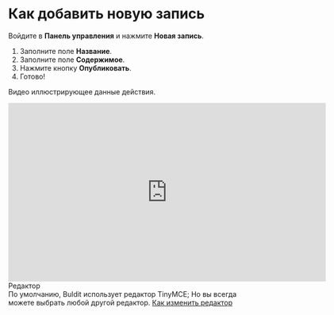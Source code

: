 # Как добавить новую запись
<!-- position: 2 -->

Войдите в **Панель управления** и нажмите **Новая запись**.

1. Заполните поле **Название**.
2. Заполните поле **Содержимое**.
3. Нажмите кнопку **Опубликовать**.
4. Готово!

Видео иллюстрирующее данные действия.
<div class="videoWrapper">
	<iframe width="640" height="360" src="https://www.youtube.com/embed/HJ2uo-Pe-gY?rel=0&amp;showinfo=0" frameborder="0" allow="accelerometer; autoplay; encrypted-media; gyroscope; picture-in-picture" allowfullscreen></iframe>
</div>

<div class="note">
<div class="title">Редактор</div>
По умолчанию, Buldit использует редактор TinyMCE; Но вы всегда можете выбрать любой другой редактор. <a href="https://docs.bludit.com/en/content/how-to-change-the-editor">Как изменить редактор</a>
</div>
